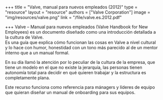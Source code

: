 +++
title = "Valve, manual para nuevos empleados (2012)"
type = "resource"
layout = "resource"
authors = ["Valve Corporation"]
image = "img/resources/valve.png"
link = "/file/valve.es.2012.pdf"  

+++
Valve – Manual para nuevos empleados (Valve Handbook for New Employees) es un documento diseñado como una introducción detallada a la cultura de Valve.   
Es una guía que explica cómo funcionan las cosas en Valve a nivel cultural y lo hace con humor, honestidad con un tono más parecido al de un mentor interno que a un manual formal.  

En su día llamó la atención por lo peculiar de la cultura de la empresa, que tiene un modelo en el que no existe la jerarquía, las personas tienen autonomía total para decidir en qué quieren trabajar y la estructura es completamente plana. 

Este recurso funciona como referencia para mánagers y líderes de equipo que quieran diseñar un manual de onboarding para sus equipos.
